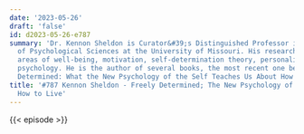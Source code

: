 ```yaml
---
date: '2023-05-26'
draft: 'false'
id: d2023-05-26-e787
summary: 'Dr. Kennon Sheldon is Curator&#39;s Distinguished Professor in the Department
  of Psychological Sciences at the University of Missouri. His research is in the
  areas of well-being, motivation, self-determination theory, personality, and positive
  psychology. He is the author of several books, the most recent one being Freely
  Determined: What the New Psychology of the Self Teaches Us About How to Live.'
title: '#787 Kennon Sheldon - Freely Determined; The New Psychology of the Self, and
  How to Live'
---
```

{{< episode >}}
